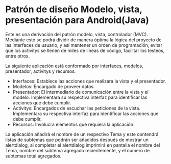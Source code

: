 # Patrón de diseño Modelo, vista, presentación para Android(Java)

Este es una derivación del patrón modelo, vista, controlador (MVC). Mediante esto se podrá dividir de manera óptima la lógica del proyecto de las interfaces de usuario, y así mantener un orden de programación, evitar que los activitys se llenen de miles de líneas de código, facilitar los testeos, entre otros.

La siguiente aplicación está conformado por interfaces, modelos, presentador, activitys y recursos.
- Interfaces: Establece las acciones que realizara la vista y el presentador.
- Modelos: Encargado de proveer datos.
- Presentador: El intermediario de comunicación entre la vista y el modelo. Implementara su respectiva interfaz para identificar las acciones que debe cumplir.
- Activitys: Encargados de escuchar las peticiones de la vista. Implementara su respectiva interfaz para identificar las acciones que debe cumplir.
-  Recursos: Involucra elementos que requiera la aplicación.

La aplicación añadirá el nombre de un respectivo Tema y este contendrá listas de subtemas que podrán ser añadidos después de mostrar un alertdialog, al completar el alertdialog imprimirá en pantalla el nombre del Tema, nombre del subtema agregado recientemente, y el número de subtemas total agregados.


